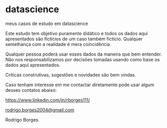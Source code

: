 # datascience
  meus casos de estudo em datascience

Este estudo tem objetivo puramente didático e todos os dados aqui apresentados são fictícios de um caso também fictício. Qualquer semelhança com a realidade é mera coincidência.

Qualquer pessoa poderá usar esses dados da maneira que bem entender.
Não nos responsabilizamos por decisões tomadas usando como base os dados aqui apresentados.

Críticas construtivas, sugestões e novidades são bem vindas.

Caso tenham interesse em me contactar diretamente pode usar algum desses contatos abaixo:

https://www.linkedin.com/in/rborges111/

rodrigo.borges2004@gmail.com

Rodrigo Borges.
